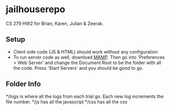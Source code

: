 # jailhouserepo

CS 279 HW2 for Brian, Karen, Julian & Zeerak.

## Setup

* Client side code (JS & HTML) should work without any configuration
* To run server code as well, download [MAMP](https://www.mamp.info/en/downloads/). Then go into 'Preferences > Web Server' and change the Document Root to be the folder with all the code. Press 'Start Servers' and you should be good to go.

## Folder Info

*/logs is where all the logs from each trial go. Each new log increments the file number. 
*/js has all the javascript
*/css has all the css

